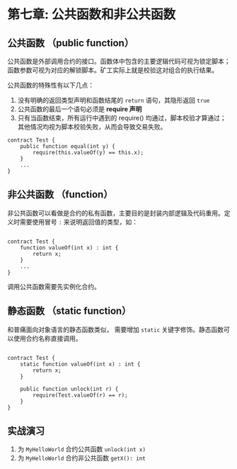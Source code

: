 # 第七章: 公共函数和非公共函数 

## 公共函数 （public function）

公共函数是外部调用合约的接口。函数体中包含的主要逻辑代码可视为锁定脚本；函数参数可视为对应的解锁脚本。矿工实际上就是校验这对组合的执行结果。

公共函数的特殊性有以下几点：

1. 没有明确的返回类型声明和函数结尾的 `return` 语句，其隐形返回 `true`
2. 公共函数的最后一个语句必须是 **require 声明**
3. 只有当函数结束，所有运行中遇到的 require() 均通过，脚本校验才算通过；其他情况均视为脚本校验失败，从而会导致交易失败。

```solidity
contract Test {
    public function equal(int y) {
        require(this.valueOf(y) == this.x);
    }
    ...
}
```

## 非公共函数 （function）

非公共函数可以看做是合约的私有函数，主要目的是封装内部逻辑及代码重用。定义时需要使用冒号 `:` 来说明返回值的类型，如：

```solidity

contract Test {
    function valueOf(int x) : int {
        return x;
    }
    ...
}

```

调用公共函数需要先实例化合约。

## 静态函数 （static function）

和普痛面向对象语言的静态函数类似， 需要增加 `static` 关键字修饰。静态函数可以使用合约名称直接调用。

```solidity

contract Test {
    static function valueOf(int x) : int {
        return x;
    }

    public function unlock(int r) {
        require(Test.valueOf(r) == r);
    }
}

```

## 实战演习

1. 为 `MyHelloWorld` 合约公共函数 `unlock(int x)`
2. 为 `MyHelloWorld` 合约非公共函数 `getX(): int`
